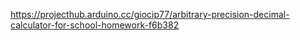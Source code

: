 
https://projecthub.arduino.cc/giocip77/arbitrary-precision-decimal-calculator-for-school-homework-f6b382
